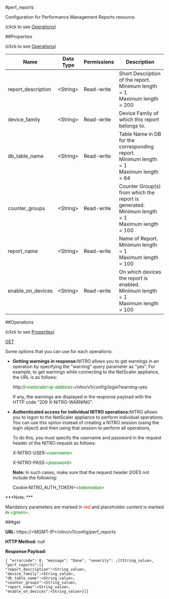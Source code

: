 #perf_reports



Configuration for Performance Management Reports resource.

<span>(click to see [Operations](#operations))</span>



##Properties 

<span>(click to see [Operations](#operations))</span>





<table><thead><tr><th>Name</th><th>Data Type</th><th>Permissions</th><th>Description</th></tr></thead><tbody><tr><td>report_description</td><td>&lt;String></td><td>Read-write</td><td>Short Description of the report.<br>Minimum length = 1<br>Maximum length = 200</td></tr><tr><td>device_family</td><td>&lt;String></td><td>Read-write</td><td>Device Family of which this report belongs to.</td></tr><tr><td>db_table_name</td><td>&lt;String></td><td>Read-write</td><td>Table Name in DB for the corresponding report.<br>Minimum length = 1<br>Maximum length = 64</td></tr><tr><td>counter_groups</td><td>&lt;String></td><td>Read-write</td><td>Counter Group(s) from which the report is generated.<br>Minimum length = 1<br>Maximum length = 100</td></tr><tr><td>report_name</td><td>&lt;String></td><td>Read-write</td><td>Name of Report.<br>Minimum length = 1<br>Maximum length = 100</td></tr><tr><td>enable_on_devices</td><td>&lt;String></td><td>Read-write</td><td>On which devices the report is enabled.<br>Minimum length = 1<br>Maximum length = 100</td></tr></tbody></table>

##Operations 

<span>(click to see [Properties](#properties))</span>





[GET](#get)





Some options that you can use for each operations:

<ul><li><p><b>Getting warnings in response:</b>NITRO allows you to get warnings in an operation by specifying the "warning" query parameter as "yes". For example, to get warnings while connecting to the NetScaler appliance, the URL is as follows:</p><p>http://<span style="color:green;font-style:italic;">&lt;netscaler-ip-address&gt;</span>/nitro/v1/config/login?warning=yes</p><p>If any, the warnings are displayed in the response payload with the HTTP code "209 X-NITRO-WARNING".</p></li><li><p><b>Authenticated access for individual NITRO operations:</b>NITRO allows you to logon to the NetScaler appliance to perform individual operations. You can use this option instead of creating a NITRO session (using the login object) and then using that session to perform all operations,</p><p>To do this, you must specify the username and password in the request header of the NITRO request as follows:</p><p>X-NITRO-USER:<span style="color:green;font-style:italic;">&lt;username&gt;</span></p><p>X-NITRO-PASS:<span style="color:green;font-style:italic;">&lt;password&gt;</span></p><p><b>Note: </b>In such cases, make sure that the request header DOES not include the following:</p><p>Cookie:NITRO_AUTH_TOKEN=<span style="color:green;font-style:italic;">&lt;tokenvalue&gt;</span></p></li></ul>







***Note: *** 

Mandatory parameters are marked in <span style="color:#FF0000;">red</span> and placeholder content is marked in <span style="color:green;font-style:italic">&lt;green&gt;</span>.



###get







<b>URL: </b>https://&lt;MGMT-IP&gt;/nitro/v1/config/perf_reports

<b>HTTP Method: </b>null

<b>Response Payload: </b>
```
{ "errorcode": 0, "message": "Done", "severity": ;ltString_value>, "perf_reports":[{
"report_description":<String_value>,
"device_family":<String_value>,
"db_table_name":<String_value>,
"counter_groups":<String_value>,
"report_name":<String_value>,
"enable_on_devices":<String_value>}]}
```








